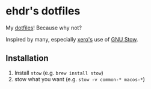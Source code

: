 # ehdr's dotfiles

My [dotfiles][1]! Because why not?

Inspired by many, especially [xero's][2] use of [GNU Stow][3].

[1]: https://dotfiles.github.io/ "GitHub ❤ ~/"
[2]: https://github.com/xero/dotfiles "xero's custom linux config files"
[3]: https://www.gnu.org/software/stow/ "GNU Stow"

## Installation

1. Install `stow` (e.g. `brew install stow`)
2. stow what you want (e.g. `stow -v common-* macos-*`)
